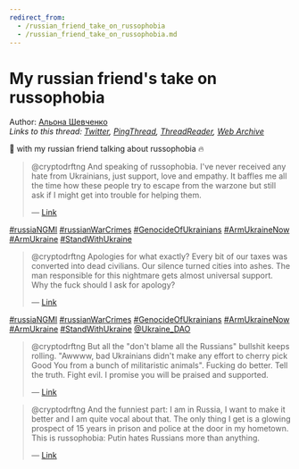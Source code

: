 ```yaml
---
redirect_from:
  - /russian_friend_take_on_russophobia
  - /russian_friend_take_on_russophobia.md
---
```

# My russian friend's take on russophobia

Author: [Альона Шевченко](https://twitter.com/cryptodrftng)  
*Links to this thread: [Twitter](https://twitter.com/cryptodrftng/status/1532593920739266562), [PingThread](https://pingthread.com/thread/1532593920739266562), [ThreadReader](https://threadreaderapp.com/thread/1532593920739266562.html), [Web Archive](https://web.archive.org/web/*/https://twitter.com/cryptodrftng/status/1532593920739266562)*

🧵 with my russian friend talking about russophobia 🔥

<blockquote class="twitter-tweet">
    <p lang="en" dir="ltr">
    @cryptodrftng And speaking of russophobia. I&#39;ve never received any hate from Ukrainians, just support, love and empathy. It baffles me all the time how these people try to escape from the warzone but still ask if I might get into trouble for helping them.<br />
    </p>
    &mdash; <a href="https://twitter.com/betelgeuse1922/status/1532590297057828865">Link</a>
</blockquote>

[#russiaNGMI](https://twitter.com/hashtag/russiaNGMI) [#russianWarCrimes](https://twitter.com/hashtag/russianWarCrimes) [#GenocideOfUkrainians](https://twitter.com/hashtag/GenocideOfUkrainians) [#ArmUkraineNow](https://twitter.com/hashtag/ArmUkraineNow) [#ArmUkraine](https://twitter.com/hashtag/ArmUkraine) [#StandWithUkraine](https://twitter.com/hashtag/StandWithUkraine)

<blockquote class="twitter-tweet">
    <p lang="en" dir="ltr">
    @cryptodrftng Apologies for what exactly? Every bit of our taxes was converted into dead civilians. Our silence turned cities into ashes. The man responsible for this nightmare gets almost universal support. Why the fuck should I ask for apology?<br />
    </p>
    &mdash; <a href="https://twitter.com/betelgeuse1922/status/1532595098474651649">Link</a>
</blockquote>

[#russiaNGMI](https://twitter.com/hashtag/russiaNGMI) [#russianWarCrimes](https://twitter.com/hashtag/russianWarCrimes) [#GenocideOfUkrainians](https://twitter.com/hashtag/GenocideOfUkrainians) [#ArmUkraineNow](https://twitter.com/hashtag/ArmUkraineNow) [#ArmUkraine](https://twitter.com/hashtag/ArmUkraine) [#StandWithUkraine](https://twitter.com/hashtag/StandWithUkraine) [@Ukraine_DAO](https://twitter.com/Ukraine_DAO)

<blockquote class="twitter-tweet">
    <p lang="en" dir="ltr">
    @cryptodrftng But all the &#34;don&#39;t blame all the Russians&#34; bullshit keeps rolling. &#34;Awwww, bad Ukrainians didn&#39;t make any effort to cherry pick Good You from a bunch of militaristic animals&#34;.  Fucking do better. Tell the truth. Fight evil. I promise you will be praised and supported.<br />
    </p>
    &mdash; <a href="https://twitter.com/betelgeuse1922/status/1532592711387299840">Link</a>
</blockquote>

<blockquote class="twitter-tweet">
    <p lang="en" dir="ltr">
    @cryptodrftng And the funniest part: I am in Russia, I want to make it better and I am quite vocal about that. The only thing I get is a glowing prospect of 15 years in prison and police at the door in my hometown. This is russophobia: Putin hates Russians more than anything.<br />
    </p>
    &mdash; <a href="https://twitter.com/betelgeuse1922/status/1532597038440931330">Link</a>
</blockquote>
